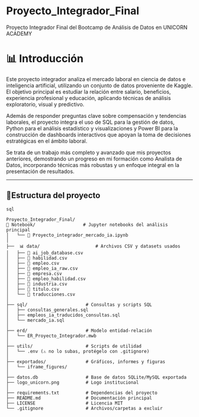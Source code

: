 # Proyecto_Integrador_Final
Proyecto Integrador Final del Bootcamp de Análisis de Datos en UNICORN ACADEMY

# **📊 Introducción**

  Este proyecto integrador analiza el mercado laboral en ciencia de datos e inteligencia artificial, utilizando un conjunto de datos proveniente de Kaggle. El objetivo principal es estudiar la relación entre salario, beneficios, experiencia profesional y educación, aplicando técnicas de análisis exploratorio, visual y predictivo.

Además de responder preguntas clave sobre compensación y tendencias laborales, el proyecto integra el uso de SQL para la gestión de datos, Python para el análisis estadístico y visualizaciones y Power BI para la construcción de dashboards interactivos que apoyan la toma de decisiones estratégicas en el ámbito laboral.

Se trata de un trabajo más completo y avanzado que mis proyectos anteriores, demostrando un progreso en mi formación como Analista de Datos, incorporando técnicas más robustas y un enfoque integral en la presentación de resultados.

---

## **📂Estructura del proyecto**

```
sql

Proyecto_Integrador_Final/
📓 Notebook/                  # Jupyter notebooks del análisis principal
│   └── 📒 Proyecto_integrador_mercado_ia.ipynb
│
├──  📊 data/                     # Archivos CSV y datasets usados
│   ├── 📄 ai_job_database.csv
│   ├── 📄 habilidad.csv
│   ├── 📄 empleo.csv
│   ├── 📄 empleo_ia_raw.csv
│   ├── 📄 empresa.csv
│   ├── 📄 empleo_habilidad.csv
│   ├── 📄 industria.csv
│   ├── 📄 titulo.csv
│   └── 📄 traducciones.csv 
│
├── sql/                      # Consultas y scripts SQL
│   ├── consultas_generales.sql
│   ├── empleos_ia_traducidos_consultas.sql
│   └── mercado_ia.sql
│
├── erd/                      # Modelo entidad-relación
│   └── ER_Proyecto_Integrador.mwb
│
├── utils/                    # Scripts de utilidad
│   └── .env (⚠️ no lo subas, protégelo con .gitignore)
│
├── exportados/               # Gráficos, informes y figuras
│   └── iframe_figures/
│
├── datos.db                  # Base de datos SQLite/MySQL exportada
├── logo_unicorn.png          # Logo institucional
│
├── requirements.txt          # Dependencias del proyecto
├── README.md                 # Documentación principal
├── LICENSE                   # Licencia MIT
└── .gitignore                # Archivos/carpetas a excluir
```

